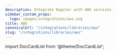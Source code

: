 ```yaml
---
description: Integrate Dagster with AWS services.
sidebar_custom_props:
  logo: images/integrations/aws.svg
title: AWS
canonicalUrl: "/integrations/libraries/aws"
slug: "/integrations/libraries/aws"
---
```


import DocCardList from '@theme/DocCardList';

<DocCardList />
